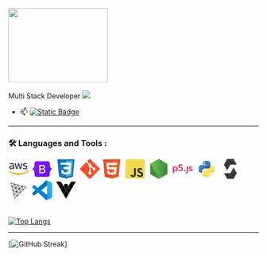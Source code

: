 <p><img src="https://media.giphy.com/media/dWesBcTLavkZuG35MI/giphy.gif" width="200" height="150"  /></p>

<p>Multi Stack Developer <img src="https://media.giphy.com/media/WUlplcMpOCEmTGBtBW/giphy.gif" width="30"></p>

- 📫 [![Static Badge](https://img.shields.io/badge/-0xrDan-0xrDan?style=flat&logo=x&logoColor=black&labelColor=white)](https://x.com/0xrdan)

---

### :hammer_and_wrench: Languages and Tools :
<div>       
  <img src="https://github.com/devicons/devicon/blob/master/icons/amazonwebservices/amazonwebservices-original-wordmark.svg" title="AWS" alt="AWS" width="40" height="40"/>&nbsp;
  <img src="https://github.com/devicons/devicon/blob/master/icons/bootstrap/bootstrap-original.svg"  title="Bootstrap" alt="Bootstrap" width="40" height="40"/>&nbsp;
  <img src="https://github.com/devicons/devicon/blob/master/icons/css3/css3-original.svg"  title="CSS3" alt="CSS" width="40" height="40"/>&nbsp;
  <img src="https://github.com/devicons/devicon/blob/master/icons/git/git-original.svg" title="Git" **alt="Git" width="40" height="40"/>
  <img src="https://github.com/devicons/devicon/blob/master/icons/html5/html5-original.svg" title="HTML5" alt="HTML" width="40" height="40"/>&nbsp;
  <img src="https://github.com/devicons/devicon/blob/master/icons/javascript/javascript-original.svg" title="JavaScript" alt="JavaScript" width="40" height="40"/>&nbsp;
  <img src="https://github.com/devicons/devicon/blob/master/icons/nodejs/nodejs-original.svg" title="NodeJS" alt="NodeJS" width="40" height="40"/>&nbsp;
  <img src="https://github.com/devicons/devicon/blob/master/icons/p5js/p5js-original.svg"  title="p5js" alt="p5js" width="40" height="40"/>&nbsp;
  <img src="https://github.com/devicons/devicon/blob/master/icons/python/python-original.svg"  title="Python" alt="Python" width="40" height="40"/>&nbsp;
  <img src="https://github.com/devicons/devicon/blob/master/icons/solidity/solidity-plain.svg"  title="Solidity" alt="Solidity" width="40" height="40"/>&nbsp;
  <img src="https://github.com/devicons/devicon/blob/master/icons/threejs/threejs-original.svg"  title="Threejs" alt="Threejs" width="40" height="40"/>&nbsp;
  <img src="https://github.com/devicons/devicon/blob/master/icons/vscode/vscode-original.svg"  title="VSCode" alt="VSCode" width="40" height="40"/>&nbsp;
  <img src="https://github.com/devicons/devicon/blob/master/icons/vyper/vyper-plain.svg"  title="Vyper" alt="Vyper" width="40" height="40"/>&nbsp;<br/><br/>
</div>

[![Top Langs](https://github-readme-stats.vercel.app/api/top-langs/?username=0xrdan&layout=compact&theme=vision-friendly-dark)](https://github.com/0xrdan)

---

[![GitHub Streak](https://github-readme-streak-stats.herokuapp.com?user=0xrdan&theme=github-dark&date_format=%5BY.%5Dn.j&card_width=300)]
